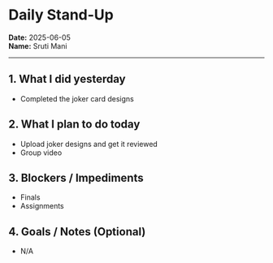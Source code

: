 # Daily Stand-Up

**Date:** 2025-06-05  
**Name:** Sruti Mani

---

## 1. What I did yesterday
- Completed the joker card designs

## 2. What I plan to do today
- Upload joker designs and get it reviewed
- Group video

## 3. Blockers / Impediments
- Finals
- Assignments

## 4. Goals / Notes (Optional)
- N/A
